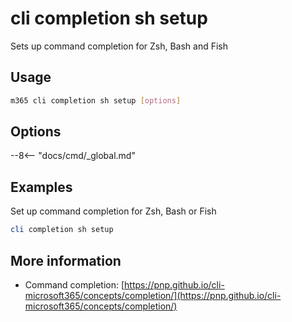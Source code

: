 # cli completion sh setup

Sets up command completion for Zsh, Bash and Fish

## Usage

```sh
m365 cli completion sh setup [options]
```

## Options

--8<-- "docs/cmd/_global.md"

## Examples

Set up command completion for Zsh, Bash or Fish

```powershell
cli completion sh setup
```

## More information

- Command completion: [https://pnp.github.io/cli-microsoft365/concepts/completion/](https://pnp.github.io/cli-microsoft365/concepts/completion/)
